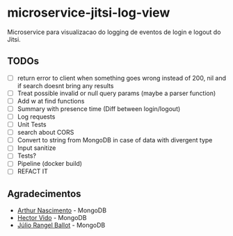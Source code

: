 # microservice-jitsi-log-view

Microservice para visualizacao do logging de eventos de login e logout do Jitsi. 

## TODOs

- [ ] return error to client when something goes wrong instead of 200, nil and if search doesnt bring any results
- [ ] Treat possible invalid or null query params (maybe a parser function)
- [ ] Add w at find functions
- [ ] Summary with presence time (Diff between login/logout)
- [ ] Log requests
- [ ] Unit Tests
- [ ] search about CORS
- [ ] Convert to string from MongoDB in case of data with divergent type
- [ ] Input sanitize
- [ ] Tests?
- [ ] Pipeline (docker build)
- [ ] REFACT IT

## Agradecimentos

* [Arthur Nascimento](https://github.com/tureba) - MongoDB
* [Hector Vido](https://github.com/hector-vido) - MongoDB
* [Júlio Rangel Ballot](https://github.com/jrballot) - MongoDB